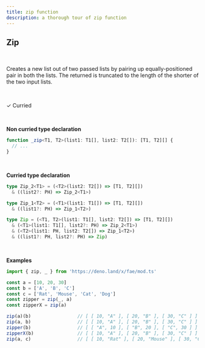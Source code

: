 ```yaml
---
title: zip function
description: a thorough tour of zip function
---
```


## Zip
<br>

Creates a new list out of two passed lists by pairing up equally-positioned pair in both the lists.
The returned is truncated to the length of the shorter of the two input lists.

<br>

&check; Curried

<br>

**Non curried type declaration**
```typescript
function _zip<T1, T2>(list1: T1[], list2: T2[]): [T1, T2][] {
  // ...
}
```
<br>

**Curried type declaration**

```typescript
type Zip_2<T1> = (<T2>(list2: T2[]) => [T1, T2][])
  & ((list2?: PH) => Zip_2<T1>)

type Zip_1<T2> = (<T1>(list1: T1[]) => [T1, T2][])
  & ((list1?: PH) => Zip_1<T2>)

type Zip = (<T1, T2>(list1: T1[], list2: T2[]) => [T1, T2][])
  & (<T1>(list1: T1[], list2?: PH) => Zip_2<T1>)
  & (<T2>(list1: PH, list2: T2[]) => Zip_1<T2>)
  & ((list1?: PH, list2?: PH) => Zip)
```
<br>

**Examples**
```typescript
import { zip, _ } from 'https://deno.land/x/fae/mod.ts'

const a = [10, 20, 30]
const b = ['A', 'B', 'C']
const c = ['Rat', 'Mouse', 'Cat', 'Dog']
const zipper = zip(_, a)
const zipperX = zip(a)

zip(a)(b)                 // [ [ 10, "A" ], [ 20, "B" ], [ 30, "C" ] ]
zip(a, b)                 // [ [ 10, "A" ], [ 20, "B" ], [ 30, "C" ] ]
zipper(b)                 // [ [ "A", 10 ], [ "B", 20 ], [ "C", 30 ] ]
zipperX(b)                // [ [ 10, "A" ], [ 20, "B" ], [ 30, "C" ] ]
zip(a, c)                 // [ [ 10, "Rat" ], [ 20, "Mouse" ], [ 30, "Cat" ] ]
```

